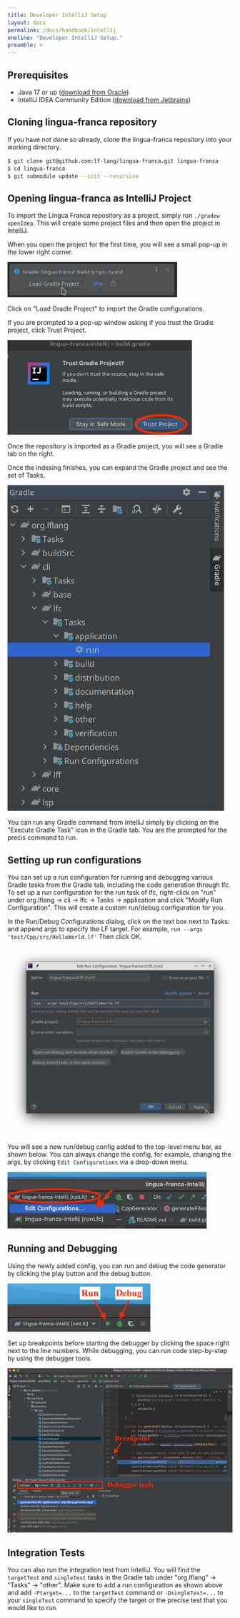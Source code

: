 ```yaml
---
title: Developer IntelliJ Setup
layout: docs
permalink: /docs/handbook/intellij
oneline: "Developer IntelliJ Setup."
preamble: >
---
```


## Prerequisites

- Java 17 or up ([download from Oracle](https://www.oracle.com/java/technologies/downloads/))
- IntelliJ IDEA Community Edition ([download from Jetbrains](https://www.jetbrains.com/idea/download/))

## Cloning lingua-franca repository

If you have not done so already, clone the lingua-franca repository into your working directory.

```sh
$ git clone git@github.com:lf-lang/lingua-franca.git lingua-franca
$ cd lingua-franca
$ git submodule update --init --recursive
```

## Opening lingua-franca as IntelliJ Project

To import the Lingua Franca repository as a project, simply run `./gradew openIdea`.
This will create some project files and then open the project in IntelliJ.

When you open the project for the first time, you will see a small pop-up in the lower right corner.

![](../../../../../img/intellij/gradle_import.png)

Click on "Load Gradle Project" to import the Gradle configurations.

If you are prompted to a pop-up window asking if you trust the Gradle project, click Trust Project.

![](../../../../../img/intellij/trust_gradle_project.png)

Once the repository is imported as a Gradle project, you will see a Gradle tab on the right.

Once the indexing finishes, you can expand the Gradle project and see the set of Tasks.

![](../../../../../img/intellij/expand_gradle_tab.png)

You can run any Gradle command from IntelliJ simply by clicking on the "Execute Gradle Task" icon in the Gradle tab. You are the prompted for the precis command to run.

## Setting up run configurations

You can set up a run configuration for running and debugging various Gradle tasks from the Gradle tab, including the code generation through lfc.
To set up a run configuration for the run task of lfc, right-click on "run" under org.lflang -> cli -> lfc -> Tasks -> application and click "Modify Run Configuration".
This will create a custom run/debug configuration for you.

In the Run/Debug Configurations dialog, click on the text box next to Tasks: and append args to specify the LF target. For example, `run --args 'test/Cpp/src/HelloWorld.lf'` Then click OK.

![](../../../../../img/intellij/run_config_lf_program.png)

You will see a new run/debug config added to the top-level menu bar, as shown below.
You can always change the config, for example, changing the args, by clicking `Edit Configurations` via a drop-down menu.

![](../../../../../img/intellij/new_runlfc_config.png)

## Running and Debugging

Using the newly added config, you can run and debug the code generator by clicking the play button and the debug button.

![](../../../../../img/intellij/run_debug_buttons.png)

Set up breakpoints before starting the debugger by clicking the space right next to the line numbers.
While debugging, you can run code step-by-step by using the debugger tools.

![](../../../../../img/intellij/debugger_screen.png)

## Integration Tests

You can also run the integration test from IntelliJ. You will find the `targetTest` and `singleTest` tasks in the Gradle tab under "org.lflang" -> "Tasks" -> "other". Make sure to add a run configuration as shown above and add `-Ptarget=...` to the `targetTest` command or `-DsingleTest=...` to your `singleTest` command to specify the target or the precise test that you would like to run.
